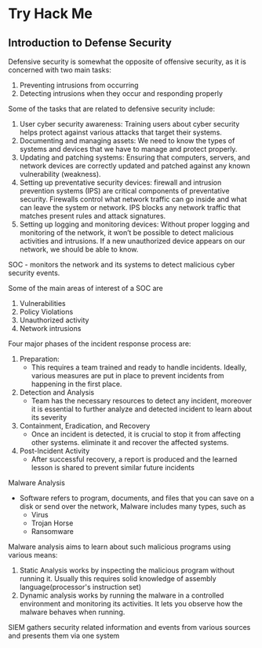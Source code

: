 Try Hack Me
========================

## Introduction to Defense Security

Defensive security is somewhat the opposite of offensive security, as it is concerned with two main tasks:

1. Preventing intrusions from occurring
2. Detecting intrusions when they occur and responding properly

Some of the tasks that are related to defensive security include:

1. User cyber security awareness: Training users about cyber security helps protect against various attacks that target their systems.
2. Documenting and managing assets: We need to know the types of systems and devices that we have to manage and protect properly.
3. Updating and patching systems: Ensuring that computers, servers, and network devices are correctly updated and patched against any known vulnerability (weakness).
4. Setting up preventative security devices: firewall and intrusion prevention systems (IPS) are critical components of preventative security. Firewalls control what network traffic can go inside and what can leave the system or network. IPS blocks any network traffic that matches present rules and attack signatures.
5. Setting up logging and monitoring devices: Without proper logging and monitoring of the network, it won’t be possible to detect malicious activities and intrusions. If a new unauthorized device appears on our network, we should be able to know.

SOC - monitors the network and its systems to detect malicious cyber security events.

Some of the main areas of interest of a SOC are
1. Vulnerabilities
2. Policy Violations
3. Unauthorized activity
4. Network intrusions


Four major phases of the incident response process are:
1. Preparation:
    - This requires a team trained and ready to handle incidents. Ideally, various measures are put in place to prevent incidents from happening in the first place.
2. Detection and Analysis
    - Team has the necessary resources to detect any incident, moreover it is essential to further analyze and detected incident to learn about its severity
3. Containment, Eradication, and Recovery
    - Once an incident is detected, it is crucial to stop it from affecting other systems. eliminate it and recover the affected systems.
4. Post-Incident Activity
    - After successful recovery, a report is produced and the learned lesson is shared to prevent similar future incidents


Malware Analysis
- Software refers to program, documents, and files that you can save on a disk or send over the network, Malware includes many types, such as
    - Virus
    - Trojan Horse
    - Ransomware

Malware analysis aims to learn about such malicious programs using various means:
1. Static Analysis works by inspecting the malicious program without running it. Usually this requires solid knowledge of assembly language(processor's instruction set)
2. Dynamic analysis works by running the malware in a controlled environment and monitoring its activities. It lets you observe how the malware behaves when running.

SIEM gathers security related information and events from various sources and presents them via one system

